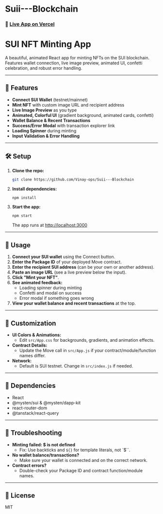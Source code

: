 # Suii---Blockchain

### 🔗 [Live App on Vercel](https://suii-blockchain.vercel.app/)

# SUI NFT Minting App

A beautiful, animated React app for minting NFTs on the SUI blockchain. Features wallet connection, live image preview, animated UI, confetti celebration, and robust error handling.

---


## 🚀 Features
- **Connect SUI Wallet** (testnet/mainnet)
- **Mint NFT** with custom image URL and recipient address
- **Live Image Preview** as you type
- **Animated, Colorful UI** (gradient background, animated cards, confetti)
- **Wallet Balance & Recent Transactions**
- **Success/Error Modal** with transaction explorer link
- **Loading Spinner** during minting
- **Input Validation & Error Handling**

---

## 🛠️ Setup

1. **Clone the repo:**
   ```bash
   git clone https://github.com/Vinay-ops/Suii---Blockchain
   ```
2. **Install dependencies:**
   ```bash
   npm install
   ```
3. **Start the app:**
   ```bash
   npm start
   ```
   The app runs at [http://localhost:3000](http://localhost:3000)

---

## 📝 Usage

1. **Connect your SUI wallet** using the Connect button.
2. **Enter the Package ID** of your deployed Move contract.
3. **Enter the recipient SUI address** (can be your own or another address).
4. **Paste an image URL** (see a live preview below the input).
5. **Click "Mint your NFT"**.
6. **See animated feedback:**
   - Loading spinner during minting
   - Confetti and modal on success
   - Error modal if something goes wrong
7. **View your wallet balance and recent transactions** at the top.

---

## 🎨 Customization
- **UI Colors & Animations:**
  - Edit `src/App.css` for backgrounds, gradients, and animation effects.
- **Contract Details:**
  - Update the Move call in `src/App.js` if your contract/module/function names differ.
- **Network:**
  - Default is SUI testnet. Change in `src/index.js` if needed.

---

## 🧩 Dependencies
- React
- @mysten/sui & @mysten/dapp-kit
- react-router-dom
- @tanstack/react-query

---

## 🐞 Troubleshooting
- **Minting failed: $ is not defined**
  - Fix: Use backticks and `${}` for template literals, not `$``.
- **No wallet balance/transactions?**
  - Make sure your wallet is connected and on the correct network.
- **Contract errors?**
  - Double-check your Package ID and contract function/module names.

---

## 📄 License
MIT
